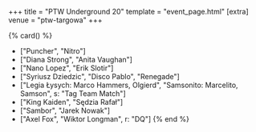 +++
title = "PTW Underground 20"
template = "event_page.html"
[extra]
venue = "ptw-targowa"
+++

{% card() %}
- ["Puncher", "Nitro"]
- ["Diana Strong", "Anita Vaughan"]
- ["Nano Lopez", "Erik Slotir"]
- ["Syriusz Dziedzic", "Disco Pablo", "Renegade"]
- ["Legia Łysych: Marco Hammers, Olgierd", "Samsonito: Marcelito, Samson", s: "Tag Team Match"]
- ["King Kaiden", "Sędzia Rafał"]
- ["Sambor", "Jarek Nowak"]
- ["Axel Fox", "Wiktor Longman", r: "DQ"]
{% end %}
